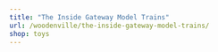 ```yaml
---
title: "The Inside Gateway Model Trains"
url: /woodenville/the-inside-gateway-model-trains/
shop: toys
---
```

